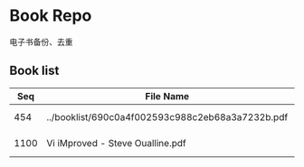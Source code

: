Book Repo
=========

电子书备份、去重

Book list
---------

| Seq | File Name | Size | MD5 |
| --- | --------- | ---- | --- |
| 454 | ../booklist/690c0a4f002593c988c2eb68a3a7232b.pdf | 3.7 MB | 690c0a4f002593c988c2eb68a3a7232b | 
| 1100 | Vi iMproved - Steve Oualline.pdf | 3.7 MB | 690c0a4f002593c988c2eb68a3a7232b | 

